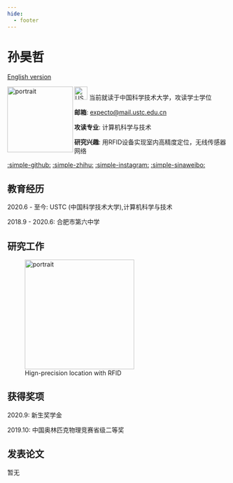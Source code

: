 ```yaml
---
hide:
  - footer
---
```


# 孙昊哲

[English version](../)

<img src="../img/portrait.jpeg" align="left" alt="portrait" width="150"/>

<img src="../img/USTC_logo_2008.svg" alt="USTC_logo" width="30"/>
当前就读于中国科学技术大学，攻读学士学位

**邮箱**: expecto@mail.ustc.edu.cn

**攻读专业**: 计算机科学与技术

**研究兴趣**: 用RFID设备实现室内高精度定位，无线传感器网络

 

[:simple-github:](https://github.com/expecto347)
[:simple-zhihu:](https://www.zhihu.com/people/ha-ha-97-23-93)
[:simple-instagram:](https://www.instagram.com/expecto12312/)
[:simple-sinaweibo:](https://weibo.com/u/7413008957)

## 教育经历

2020.6 - 至今: USTC (中国科学技术大学),计算机科学与技术

2018.9 - 2020.6: 合肥市第六中学

## 研究工作

<figure markdown>
  <img src="../img/research.png" alt="portrait" width="250"/>
  <figcaption>Hign-precision location with RFID</figcaption>
</figure>

## 获得奖项

2020.9: 新生奖学金

2019.10: 中国奥林匹克物理竞赛省级二等奖

## 发表论文

暂无
